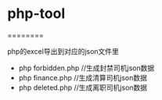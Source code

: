 <h1>php-tool</h1>
========
<p>
    php的excel导出到对应的json文件里
</p>

<ul>
    <li>
        php forbidden.php	//生成封禁司机json数据
    </li>
    <li>
        php finance.php		//生成清算司机json数据
    </li>
    <li>
        php deleted.php		//生成离职司机json数据
    </li>
</ul>


